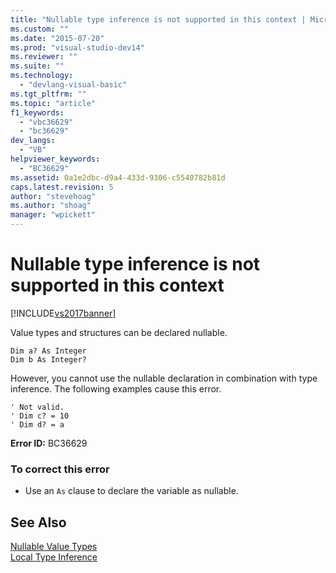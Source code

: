 ```yaml
---
title: "Nullable type inference is not supported in this context | Microsoft Docs"
ms.custom: ""
ms.date: "2015-07-20"
ms.prod: "visual-studio-dev14"
ms.reviewer: ""
ms.suite: ""
ms.technology: 
  - "devlang-visual-basic"
ms.tgt_pltfrm: ""
ms.topic: "article"
f1_keywords: 
  - "vbc36629"
  - "bc36629"
dev_langs: 
  - "VB"
helpviewer_keywords: 
  - "BC36629"
ms.assetid: 0a1e2dbc-d9a4-433d-9306-c5540782b81d
caps.latest.revision: 5
author: "stevehoag"
ms.author: "shoag"
manager: "wpickett"
---
```

# Nullable type inference is not supported in this context
[!INCLUDE[vs2017banner](../../../visual-basic/includes/vs2017banner.md)]

Value types and structures can be declared nullable.  
  
```vb#  
Dim a? As Integer  
Dim b As Integer?  
```  
  
 However, you cannot use the nullable declaration in combination with type inference. The following examples cause this error.  
  
```vb#  
' Not valid.  
' Dim c? = 10  
' Dim d? = a  
```  
  
 **Error ID:** BC36629  
  
### To correct this error  
  
-   Use an `As` clause to declare the variable as nullable.  
  
## See Also  
 [Nullable Value Types](../../../visual-basic/programming-guide/language-features/data-types/nullable-value-types.md)   
 [Local Type Inference](../../../visual-basic/programming-guide/language-features/variables/local-type-inference.md)